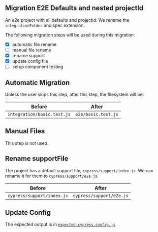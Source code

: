 ## Migration E2E Defaults and nested projectId

An e2e project with all defaults and projectId. We rename the `integrationFolder` and spec extension.

The following migration steps will be used during this migration:

- [x] automatic file rename
- [ ] manual file rename
- [x] rename support
- [x] update config file
- [ ] setup component testing

## Automatic Migration

Unless the user skips this step, after this step, the filesystem will be:

| Before | After|
|---|---|
| `integration/basic.test.js` | `e2e/basic.test.js` |

## Manual Files

This step is not used.

## Rename supportFile

The project has a default support file, `cypress/support/index.js`. We can rename it for them to `cypress/support/e2e.js`.

| Before | After|
|---|---|
| `cypress/support/index.js` | `cypress/support/e2e.js` |

## Update Config

The expected output is in [`expected-cypress.config.js`](./expected-cypress.config.js).
